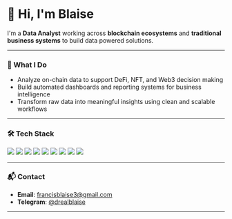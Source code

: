 # 👋 Hi, I'm Blaise

I'm a **Data Analyst** working across **blockchain ecosystems** and **traditional business systems** to build data powered solutions.

---

### 🧠 What I Do

- Analyze on-chain data to support DeFi, NFT, and Web3 decision making  
- Build automated dashboards and reporting systems for business intelligence  
- Transform raw data into meaningful insights using clean and scalable workflows

---

### 🛠️ Tech Stack

<p align="left">
  <img src="https://img.shields.io/badge/Python-3776AB?style=for-the-badge&logo=python&logoColor=white"/>
  <img src="https://img.shields.io/badge/SQL-4479A1?style=for-the-badge&logo=mysql&logoColor=white"/>
  <img src="https://img.shields.io/badge/Dune-EF3939?style=for-the-badge&logo=data&logoColor=white"/>
  <img src="https://img.shields.io/badge/Web3.py-F5DD3A?style=for-the-badge&logo=ethereum&logoColor=black"/>
  <img src="https://img.shields.io/badge/Etherscan-2F3241?style=for-the-badge&logo=ethereum&logoColor=white"/>
  <img src="https://img.shields.io/badge/PowerBI-F2C811?style=for-the-badge&logo=powerbi&logoColor=black"/>
  <img src="https://img.shields.io/badge/Tableau-E97627?style=for-the-badge&logo=tableau&logoColor=white"/>
  <img src="https://img.shields.io/badge/AWS-232F3E?style=for-the-badge&logo=amazon-aws&logoColor=white"/>
  <img src="https://img.shields.io/badge/Excel-217346?style=for-the-badge&logo=microsoft-excel&logoColor=white"/>
</p>

---

### 📬 Contact

- **Email**: francisblaise3@gmail.com
- **Telegram**: [@drealblaise](https://t.me/drealblaise)

---

